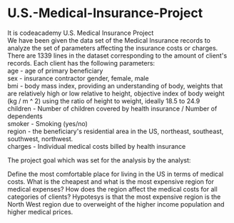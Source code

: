 # U.S.-Medical-Insurance-Project
It is codeacademy U.S. Medical Insurance Project<br>
We have been given the data set of the Medical Insurance records to analyze the set of parameters affecting the insurance costs or charges. There are 1339 lines in the dataset corresponding to the amount of client's records. Each client has the following parameters:<br>
age - age of primary beneficiary <br>
sex - insurance contractor gender, female, male <br>
bmi - body mass index, providing an understanding of body, weights that are relatively high or low relative to height, objective index of body weight (kg / m ^ 2) using the ratio of height to weight, ideally 18.5 to 24.9 <br>
children - Number of children covered by health insurance / Number of dependents <br>
smoker - Smoking (yes/no)<br>
region - the beneficiary's residential area in the US, northeast, southeast, southwest, northwest. <br>
charges - Individual medical costs billed by health insurance <br>

The project goal which was set for the analysis by the analyst:  <br>

Define the most comfortable place for living in the US in terms of medical costs.  What is the cheapest and what is the most expensive region for medical expenses? How does the region affect the medical costs for all categories of clients? Hypotesys is that the most expensive region is the North West region due to overweight of the higher income population and higher medical prices. 
